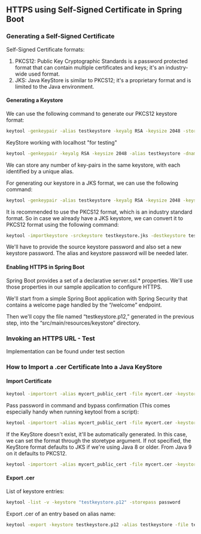 ## HTTPS using Self-Signed Certificate in Spring Boot

###  Generating a Self-Signed Certificate
Self-Signed Certificate formats:
1. PKCS12: Public Key Cryptographic Standards is a password protected format that can contain multiple certificates and keys; it's an industry-wide used format.
2. JKS: Java KeyStore is similar to PKCS12; it's a proprietary format and is limited to the Java environment.

#### Generating a Keystore
We can use the following command to generate our PKCS12 keystore format:
```bash
keytool -genkeypair -alias testkeystore -keyalg RSA -keysize 2048 -storetype PKCS12 -keystore testkeystore.p12 -validity 3650
```

KeyStore working with localhost "for testing"
```bash
keytool -genkeypair -keyalg RSA -keysize 2048 -alias testkeystore -dname "CN=mykey,OU=mycomp,O=mycomp,C=GR" -ext "SAN:c=DNS:localhost,IP:127.0.0.1" -validity 3650 -keystore testkeystore.p12 -storepass password -keypass password -deststoretype pkcs12
```
We can store any number of key-pairs in the same keystore, with each identified by a unique alias.

For generating our keystore in a JKS format, we can use the following command:
```bash
keytool -genkeypair -alias testkeystore -keyalg RSA -keysize 2048 -keystore testkeystore.jks -validity 3650
```
It is recommended to use the PKCS12 format, which is an industry standard format. So in case we already have a JKS keystore, we can convert it to PKCS12 format using the following command:
```bash
keytool -importkeystore -srckeystore testkeystore.jks -destkeystore testkeystore.p12 -deststoretype pkcs12
```
We'll have to provide the source keystore password and also set a new keystore password. The alias and keystore password will be needed later.

#### Enabling HTTPS in Spring Boot
Spring Boot provides a set of a declarative server.ssl.* properties. We'll use those properties in our sample application to configure HTTPS.

We'll start from a simple Spring Boot application with Spring Security that contains a welcome page handled by the “/welcome” endpoint.

Then we'll copy the file named “testkeystore.p12,” generated in the previous step, into the “src/main/resources/keystore” directory.

### Invoking an HTTPS URL - Test
Implementation can be found under test section

### How to Import a .cer Certificate Into a Java KeyStore

#### Import Certificate
```bash
keytool -importcert -alias mycert_public_cert -file mycert.cer -keystore testkeystore
```
Pass password in command and bypass confirmation (This comes especially handy when running keytool from a script):
```bash
keytool -importcert -alias mycert_public_cert -file mycert.cer -keystore testkeystore -storepass password -noprompt
```
If the KeyStore doesn't exist, it'll be automatically generated. In this case, we can set the format through the storetype argument. 
If not specified, the KeyStore format defaults to JKS if we're using Java 8 or older. From Java 9 on it defaults to PKCS12.

```bash
keytool -importcert -alias mycert_public_cert -file mycert.cer -keystore testkeystoree -storetype PKCS12
```

#### Export .cer
List of keystore entries:
```bash 
keytool -list -v -keystore "testkeystore.p12" -storepass password
```

Export .cer of an entry based on alias name:
```bash
keytool -export -keystore testkeystore.p12 -alias testkeystore -file testkeystore.cer 
```